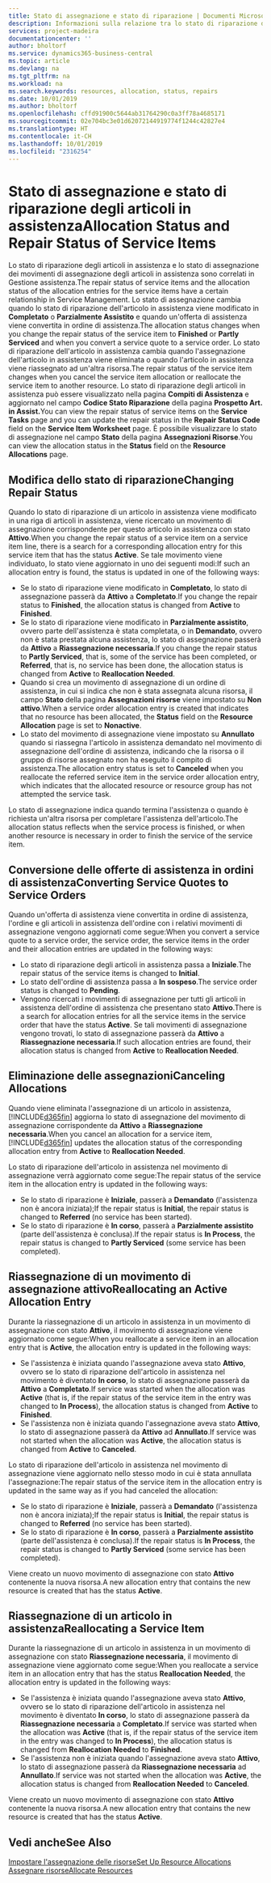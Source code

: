 ```yaml
---
title: Stato di assegnazione e stato di riparazione | Documenti Microsoft
description: Informazioni sulla relazione tra lo stato di riparazione degli articoli in assistenza e lo stato di assegnazione dei relativi movimenti.
services: project-madeira
documentationcenter: ''
author: bholtorf
ms.service: dynamics365-business-central
ms.topic: article
ms.devlang: na
ms.tgt_pltfrm: na
ms.workload: na
ms.search.keywords: resources, allocation, status, repairs
ms.date: 10/01/2019
ms.author: bholtorf
ms.openlocfilehash: cffd91900c5644ab31764290c0a3ff78a4685171
ms.sourcegitcommit: 02e704bc3e01d62072144919774f1244c42827e4
ms.translationtype: HT
ms.contentlocale: it-CH
ms.lasthandoff: 10/01/2019
ms.locfileid: "2316254"
---
```

# <a name="allocation-status-and-repair-status-of-service-items"></a><span data-ttu-id="bf5c7-103">Stato di assegnazione e stato di riparazione degli articoli in assistenza</span><span class="sxs-lookup"><span data-stu-id="bf5c7-103">Allocation Status and Repair Status of Service Items</span></span>
<span data-ttu-id="bf5c7-104">Lo stato di riparazione degli articoli in assistenza e lo stato di assegnazione dei movimenti di assegnazione degli articoli in assistenza sono correlati in Gestione assistenza.</span><span class="sxs-lookup"><span data-stu-id="bf5c7-104">The repair status of service items and the allocation status of the allocation entries for the service items have a certain relationship in Service Management.</span></span> <span data-ttu-id="bf5c7-105">Lo stato di assegnazione cambia quando lo stato di riparazione dell'articolo in assistenza viene modificato in **Completato** o **Parzialmente Assistito** e quando un'offerta di assistenza viene convertita in ordine di assistenza.</span><span class="sxs-lookup"><span data-stu-id="bf5c7-105">The allocation status changes when you change the repair status of the service item to **Finished** or **Partly Serviced** and when you convert a service quote to a service order.</span></span> <span data-ttu-id="bf5c7-106">Lo stato di riparazione dell'articolo in assistenza cambia quando l'assegnazione dell'articolo in assistenza viene eliminata o quando l'articolo in assistenza viene riassegnato ad un'altra risorsa.</span><span class="sxs-lookup"><span data-stu-id="bf5c7-106">The repair status of the service item changes when you cancel the service item allocation or reallocate the service item to another resource.</span></span> <span data-ttu-id="bf5c7-107">Lo stato di riparazione degli articoli in assistenza può essere visualizzato nella pagina **Compiti di Assistenza** e aggiornato nel campo **Codice Stato Riparazione** della pagina **Prospetto Art. in Assist.**</span><span class="sxs-lookup"><span data-stu-id="bf5c7-107">You can view the repair status of service items on the **Service Tasks** page and you can update the repair status in the **Repair Status Code** field on the **Service Item Worksheet** page.</span></span> <span data-ttu-id="bf5c7-108">È possibile visualizzare lo stato di assegnazione nel campo **Stato** della pagina **Assegnazioni Risorse**.</span><span class="sxs-lookup"><span data-stu-id="bf5c7-108">You can view the allocation status in the **Status** field on the **Resource Allocations** page.</span></span>  
  
## <a name="changing-repair-status"></a><span data-ttu-id="bf5c7-109">Modifica dello stato di riparazione</span><span class="sxs-lookup"><span data-stu-id="bf5c7-109">Changing Repair Status</span></span>  
<span data-ttu-id="bf5c7-110">Quando lo stato di riparazione di un articolo in assistenza viene modificato in una riga di articoli in assistenza, viene ricercato un movimento di assegnazione corrispondente per questo articolo in assistenza con stato **Attivo**.</span><span class="sxs-lookup"><span data-stu-id="bf5c7-110">When you change the repair status of a service item on a service item line, there is a search for a corresponding allocation entry for this service item that has the status **Active**.</span></span> <span data-ttu-id="bf5c7-111">Se tale movimento viene individuato, lo stato viene aggiornato in uno dei seguenti modi:</span><span class="sxs-lookup"><span data-stu-id="bf5c7-111">If such an allocation entry is found, the status is updated in one of the following ways:</span></span>  
  
* <span data-ttu-id="bf5c7-112">Se lo stato di riparazione viene modificato in **Completato**, lo stato di assegnazione passerà da **Attivo** a **Completato**.</span><span class="sxs-lookup"><span data-stu-id="bf5c7-112">If you change the repair status to **Finished**, the allocation status is changed from **Active** to **Finished**.</span></span>  
* <span data-ttu-id="bf5c7-113">Se lo stato di riparazione viene modificato in **Parzialmente assistito**, ovvero parte dell'assistenza è stata completata, o in **Demandato**, ovvero non è stata prestata alcuna assistenza, lo stato di assegnazione passerà da **Attivo** a **Riassegnazione necessaria**.</span><span class="sxs-lookup"><span data-stu-id="bf5c7-113">If you change the repair status to **Partly Serviced**, that is, some of the service has been completed, or **Referred**, that is, no service has been done, the allocation status is changed from **Active** to **Reallocation Needed**.</span></span>  
* <span data-ttu-id="bf5c7-114">Quando si crea un movimento di assegnazione di un ordine di assistenza, in cui si indica che non è stata assegnata alcuna risorsa, il campo **Stato** della pagina **Assegnazioni risorse** viene impostato su **Non attivo**.</span><span class="sxs-lookup"><span data-stu-id="bf5c7-114">When a service order allocation entry is created that indicates that no resource has been allocated, the **Status** field on the **Resource Allocation** page is set to **Nonactive**.</span></span>  
* <span data-ttu-id="bf5c7-115">Lo stato del movimento di assegnazione viene impostato su **Annullato** quando si riassegna l'articolo in assistenza demandato nel movimento di assegnazione dell'ordine di assistenza, indicando che la risorsa o il gruppo di risorse assegnato non ha eseguito il compito di assistenza.</span><span class="sxs-lookup"><span data-stu-id="bf5c7-115">The allocation entry status is set to **Canceled** when you reallocate the referred service item in the service order allocation entry, which indicates that the allocated resource or resource group has not attempted the service task.</span></span>  
  
<span data-ttu-id="bf5c7-116">Lo stato di assegnazione indica quando termina l'assistenza o quando è richiesta un'altra risorsa per completare l'assistenza dell'articolo.</span><span class="sxs-lookup"><span data-stu-id="bf5c7-116">The allocation status reflects when the service process is finished, or when another resource is necessary in order to finish the service of the service item.</span></span>  
  
## <a name="converting-service-quotes-to-service-orders"></a><span data-ttu-id="bf5c7-117">Conversione delle offerte di assistenza in ordini di assistenza</span><span class="sxs-lookup"><span data-stu-id="bf5c7-117">Converting Service Quotes to Service Orders</span></span>  
<span data-ttu-id="bf5c7-118">Quando un'offerta di assistenza viene convertita in ordine di assistenza, l'ordine e gli articoli in assistenza dell'ordine con i relativi movimenti di assegnazione vengono aggiornati come segue:</span><span class="sxs-lookup"><span data-stu-id="bf5c7-118">When you convert a service quote to a service order, the service order, the service items in the order and their allocation entries are updated in the following ways:</span></span>  
  
* <span data-ttu-id="bf5c7-119">Lo stato di riparazione degli articoli in assistenza passa a **Iniziale**.</span><span class="sxs-lookup"><span data-stu-id="bf5c7-119">The repair status of the service items is changed to **Initial**.</span></span>  
* <span data-ttu-id="bf5c7-120">Lo stato dell'ordine di assistenza passa a **In sospeso**.</span><span class="sxs-lookup"><span data-stu-id="bf5c7-120">The service order status is changed to **Pending**.</span></span>  
* <span data-ttu-id="bf5c7-121">Vengono ricercati i movimenti di assegnazione per tutti gli articoli in assistenza dell'ordine di assistenza che presentano stato **Attivo**.</span><span class="sxs-lookup"><span data-stu-id="bf5c7-121">There is a search for allocation entries for all the service items in the service order that have the status **Active**.</span></span> <span data-ttu-id="bf5c7-122">Se tali movimenti di assegnazione vengono trovati, lo stato di assegnazione passerà da **Attivo** a **Riassegnazione necessaria**.</span><span class="sxs-lookup"><span data-stu-id="bf5c7-122">If such allocation entries are found, their allocation status is changed from **Active** to **Reallocation Needed**.</span></span>  
  
## <a name="canceling-allocations"></a><span data-ttu-id="bf5c7-123">Eliminazione delle assegnazioni</span><span class="sxs-lookup"><span data-stu-id="bf5c7-123">Canceling Allocations</span></span>  
<span data-ttu-id="bf5c7-124">Quando viene eliminata l'assegnazione di un articolo in assistenza, [!INCLUDE[d365fin](includes/d365fin_md.md)] aggiorna lo stato di assegnazione del movimento di assegnazione corrispondente da **Attivo** a **Riassegnazione necessaria**.</span><span class="sxs-lookup"><span data-stu-id="bf5c7-124">When you cancel an allocation for a service item, [!INCLUDE[d365fin](includes/d365fin_md.md)] updates the allocation status of the corresponding allocation entry from **Active** to **Reallocation Needed**.</span></span>

<span data-ttu-id="bf5c7-125">Lo stato di riparazione dell'articolo in assistenza nel movimento di assegnazione verrà aggiornato come segue:</span><span class="sxs-lookup"><span data-stu-id="bf5c7-125">The repair status of the service item in the allocation entry is updated in the following ways:</span></span>  
  
* <span data-ttu-id="bf5c7-126">Se lo stato di riparazione è **Iniziale**, passerà a **Demandato** (l'assistenza non è ancora iniziata);</span><span class="sxs-lookup"><span data-stu-id="bf5c7-126">If the repair status is **Initial**, the repair status is changed to **Referred** (no service has been started).</span></span>  
* <span data-ttu-id="bf5c7-127">Se lo stato di riparazione è **In corso**, passerà a **Parzialmente assistito** (parte dell'assistenza è conclusa).</span><span class="sxs-lookup"><span data-stu-id="bf5c7-127">If the repair status is **In Process**, the repair status is changed to **Partly Serviced** (some service has been completed).</span></span>  
  
## <a name="reallocating-an-active-allocation-entry"></a><span data-ttu-id="bf5c7-128">Riassegnazione di un movimento di assegnazione attivo</span><span class="sxs-lookup"><span data-stu-id="bf5c7-128">Reallocating an Active Allocation Entry</span></span>  
<span data-ttu-id="bf5c7-129">Durante la riassegnazione di un articolo in assistenza in un movimento di assegnazione con stato **Attivo**, il movimento di assegnazione viene aggiornato come segue:</span><span class="sxs-lookup"><span data-stu-id="bf5c7-129">When you reallocate a service item in an allocation entry that is **Active**, the allocation entry is updated in the following ways:</span></span>  
  
* <span data-ttu-id="bf5c7-130">Se l'assistenza è iniziata quando l'assegnazione aveva stato **Attivo**, ovvero se lo stato di riparazione dell'articolo in assistenza nel movimento è diventato **In corso**, lo stato di assegnazione passerà da **Attivo** a **Completato**.</span><span class="sxs-lookup"><span data-stu-id="bf5c7-130">If service was started when the allocation was **Active** (that is, if the repair status of the service item in the entry was changed to **In Process**), the allocation status is changed from **Active** to **Finished**.</span></span>  
* <span data-ttu-id="bf5c7-131">Se l'assistenza non è iniziata quando l'assegnazione aveva stato **Attivo**, lo stato di assegnazione passerà da **Attivo** ad **Annullato**.</span><span class="sxs-lookup"><span data-stu-id="bf5c7-131">If service was not started when the allocation was **Active**, the allocation status is changed from **Active** to **Canceled**.</span></span>  
  
<span data-ttu-id="bf5c7-132">Lo stato di riparazione dell'articolo in assistenza nel movimento di assegnazione viene aggiornato nello stesso modo in cui è stata annullata l'assegnazione:</span><span class="sxs-lookup"><span data-stu-id="bf5c7-132">The repair status of the service item in the allocation entry is updated in the same way as if you had canceled the allocation:</span></span>  
  
* <span data-ttu-id="bf5c7-133">Se lo stato di riparazione è **Iniziale**, passerà a **Demandato** (l'assistenza non è ancora iniziata);</span><span class="sxs-lookup"><span data-stu-id="bf5c7-133">If the repair status is **Initial**, the repair status is changed to **Referred** (no service has been started).</span></span>  
* <span data-ttu-id="bf5c7-134">Se lo stato di riparazione è **In corso**, passerà a **Parzialmente assistito** (parte dell'assistenza è conclusa).</span><span class="sxs-lookup"><span data-stu-id="bf5c7-134">If the repair status is **In Process**, the repair status is changed to **Partly Serviced** (some service has been completed).</span></span>  
  
<span data-ttu-id="bf5c7-135">Viene creato un nuovo movimento di assegnazione con stato **Attivo** contenente la nuova risorsa.</span><span class="sxs-lookup"><span data-stu-id="bf5c7-135">A new allocation entry that contains the new resource is created that has the status **Active**.</span></span>  
  
## <a name="reallocating-a-service-item"></a><span data-ttu-id="bf5c7-136">Riassegnazione di un articolo in assistenza</span><span class="sxs-lookup"><span data-stu-id="bf5c7-136">Reallocating a Service Item</span></span>  
<span data-ttu-id="bf5c7-137">Durante la riassegnazione di un articolo in assistenza in un movimento di assegnazione con stato **Riassegnazione necessaria**, il movimento di assegnazione viene aggiornato come segue:</span><span class="sxs-lookup"><span data-stu-id="bf5c7-137">When you reallocate a service item in an allocation entry that has the status **Reallocation Needed**, the allocation entry is updated in the following ways:</span></span>  
  
* <span data-ttu-id="bf5c7-138">Se l'assistenza è iniziata quando l'assegnazione aveva stato **Attivo**, ovvero se lo stato di riparazione dell'articolo in assistenza nel movimento è diventato **In corso**, lo stato di assegnazione passerà da **Riassegnazione necessaria** a **Completato**.</span><span class="sxs-lookup"><span data-stu-id="bf5c7-138">If service was started when the allocation was **Active** (that is, if the repair status of the service item in the entry was changed to **In Process**), the allocation status is changed from **Reallocation Needed** to **Finished**.</span></span>  
* <span data-ttu-id="bf5c7-139">Se l'assistenza non è iniziata quando l'assegnazione aveva stato **Attivo**, lo stato di assegnazione passerà da **Riassegnazione necessaria** ad **Annullato**.</span><span class="sxs-lookup"><span data-stu-id="bf5c7-139">If service was not started when the allocation was **Active**, the allocation status is changed from **Reallocation Needed** to **Canceled**.</span></span>  
  
<span data-ttu-id="bf5c7-140">Viene creato un nuovo movimento di assegnazione con stato **Attivo** contenente la nuova risorsa.</span><span class="sxs-lookup"><span data-stu-id="bf5c7-140">A new allocation entry that contains the new resource is created that has the status **Active**.</span></span>  
  
## <a name="see-also"></a><span data-ttu-id="bf5c7-141">Vedi anche</span><span class="sxs-lookup"><span data-stu-id="bf5c7-141">See Also</span></span>  
[<span data-ttu-id="bf5c7-142">Impostare l'assegnazione delle risorse</span><span class="sxs-lookup"><span data-stu-id="bf5c7-142">Set Up Resource Allocations</span></span>](service-how-setup-resource-allocation.md)  
[<span data-ttu-id="bf5c7-143">Assegnare risorse</span><span class="sxs-lookup"><span data-stu-id="bf5c7-143">Allocate Resources</span></span>](service-how-to-allocate-resources.md)  

